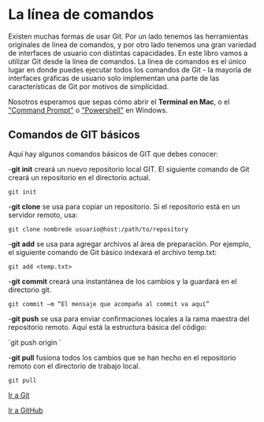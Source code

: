 # La línea de comandos
Existen muchas formas de usar Git. Por un lado tenemos las herramientas originales de línea de comandos, y por otro lado tenemos una gran variedad de interfaces de usuario con distintas capacidades. En este libro vamos a utilizar Git desde la línea de comandos. La línea de comandos es el único lugar en donde puedes ejecutar todos los
comandos de Git - la mayoría de interfaces gráficas de usuario solo implementan una parte de las características de Git por motivos de simplicidad. 

Nosotros esperamos que sepas cómo abrir el **Terminal en Mac**, o el ["Command Prompt"](https://tutorialesyayudas.com/como-abrir-el-command-prompt-en-windows-10/) o ["Powershell"](https://learn.microsoft.com/es-es/powershell/scripting/overview?view=powershell-7.2) en Windows.

## Comandos de GIT básicos
Aquí hay algunos comandos básicos de GIT que debes conocer:

-**git init** creará un nuevo repositorio local GIT. El siguiente comando de Git creará un repositorio en el directorio actual.

`git init`

-**git clone** se usa para copiar un repositorio. Si el repositorio está en un servidor remoto, usa:

`git clone nombrede usuario@host:/path/to/repository`

-**git add** se usa para agregar archivos al área de preparación. Por ejemplo, el siguiente comando de Git básico indexará el archivo temp.txt:

`git add <temp.txt>`

-**git commit** creará una instantánea de los cambios y la guardará en el directorio git.

`git commit –m “El mensaje que acompaña al commit va aquí”`

-**git push** se usa para enviar confirmaciones locales a la rama maestra del repositorio remoto. Aquí está la estructura básica del código:

´git push  origin <master>´

-**git pull** fusiona todos los cambios que se han hecho en el repositorio remoto con el directorio de trabajo local.

`git pull`


[Ir a Git](./git.md)

[Ir a GitHub](./github.md)
